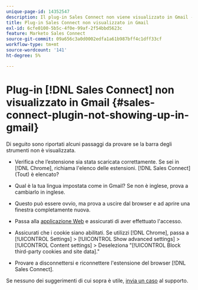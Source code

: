```yaml
---
unique-page-id: 14352547
description: Il plug-in Sales Connect non viene visualizzato in Gmail - Documentazione di Marketo - Documentazione del prodotto
title: Plug-in Sales Connect non visualizzato in Gmail
exl-id: 6cfe0100-5b5c-4f0e-99af-2f54bbd5623c
feature: Marketo Sales Connect
source-git-commit: 09a656c3a0d0002edfa1a61b987bff4c1dff33cf
workflow-type: tm+mt
source-wordcount: '141'
ht-degree: 5%

---
```


# Plug-in [!DNL Sales Connect] non visualizzato in Gmail {#sales-connect-plugin-not-showing-up-in-gmail}

Di seguito sono riportati alcuni passaggi da provare se la barra degli strumenti non è visualizzata.

- Verifica che l’estensione sia stata scaricata correttamente. Se sei in [!DNL Chrome], richiama l&#39;elenco delle estensioni. [!DNL Sales Connect] (Tout) è elencato?

- Qual è la tua lingua impostata come in Gmail? Se non è inglese, prova a cambiarlo in inglese.

- Questo può essere ovvio, ma prova a uscire dal browser e ad aprire una finestra completamente nuova.

- Passa alla [applicazione Web](https://toutapp.com/login) e assicurati di aver effettuato l&#39;accesso.

- Assicurati che i cookie siano abilitati. Se utilizzi [!DNL Chrome], passa a [!UICONTROL Settings] > [!UICONTROL Show advanced settings] > [!UICONTROL Content settings] > Deseleziona &quot;[!UICONTROL Block third-party cookies and site data].&quot;

- Provare a disconnettersi e riconnettere l&#39;estensione del browser [!DNL Sales Connect].

Se nessuno dei suggerimenti di cui sopra è utile, [invia un caso](https://nation.marketo.com/community/support_solutions) al supporto.
